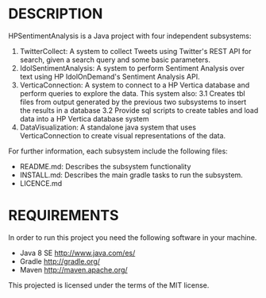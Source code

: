 DESCRIPTION
===========

HPSentimentAnalysis is a Java project with four independent subsystems:

1. TwitterCollect: A system to collect Tweets using Twitter's REST API for search,
   given a search query and some basic parameters.
2. IdolSentimentAnalysis: A system to perform Sentiment Analysis over text using
   HP IdolOnDemand's Sentiment Analysis API.
3. VerticaConnection: A system to connect to a HP Vertica database and perform queries to explore the data.
   This system also:
   3.1 Creates tbl files from output generated by the previous two subsystems to insert the results in a database
   3.2 Provide sql scripts to create tables and load data into a HP Vertica database system
4. DataVisualization: A standalone java system that uses VerticaConnection to create visual representations of the data.

For further information, each subsystem include the following files:

- README.md: Describes the subsystem functionality
- INSTALL.md: Describes the main gradle tasks to run the subsystem.
- LICENCE.md

REQUIREMENTS
============

In order to run this project you need the following software in your machine.

- Java 8 SE http://www.java.com/es/
- Gradle http://gradle.org/
- Maven http://maven.apache.org/

This projected is licensed under the terms of the MIT license.
